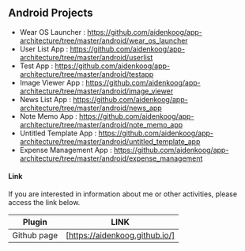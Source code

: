 ## Android Projects

- Wear OS Launcher : https://github.com/aidenkoog/app-architecture/tree/master/android/wear_os_launcher
- User List App : https://github.com/aidenkoog/app-architecture/tree/master/android/userlist
- Test App : https://github.com/aidenkoog/app-architecture/tree/master/android/testapp
- Image Viewer App : https://github.com/aidenkoog/app-architecture/tree/master/android/image_viewer
- News List App : https://github.com/aidenkoog/app-architecture/tree/master/android/news_app
- Note Memo App : https://github.com/aidenkoog/app-architecture/tree/master/android/note_memo_app
- Untitled Template App : https://github.com/aidenkoog/app-architecture/tree/master/android/untitled_template_app
- Expense Management App : https://github.com/aidenkoog/app-architecture/tree/master/android/expense_management

#### Link

If you are interested in information about me or other activities, please access the link below.

| Plugin      | LINK                           |
| ----------- | ------------------------------ |
| Github page | [https://aidenkoog.github.io/] |

